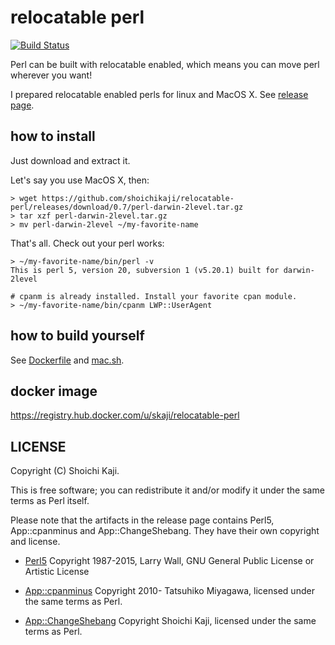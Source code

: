 # relocatable perl

[![Build Status](https://api.travis-ci.org/shoichikaji/relocatable-perl.svg)](https://travis-ci.org/shoichikaji/relocatable-perl)

Perl can be built with relocatable enabled,
which means you can move perl wherever you want!

I prepared relocatable enabled perls for linux and MacOS X.
See [release page](https://github.com/shoichikaji/relocatable-perl/releases).

## how to install

Just download and extract it.

Let's say you use MacOS X, then:

    > wget https://github.com/shoichikaji/relocatable-perl/releases/download/0.7/perl-darwin-2level.tar.gz
    > tar xzf perl-darwin-2level.tar.gz
    > mv perl-darwin-2level ~/my-favorite-name

That's all. Check out your perl works:

    > ~/my-favorite-name/bin/perl -v
    This is perl 5, version 20, subversion 1 (v5.20.1) built for darwin-2level

    # cpanm is already installed. Install your favorite cpan module.
    > ~/my-favorite-name/bin/cpanm LWP::UserAgent

## how to build yourself

See [Dockerfile](https://github.com/shoichikaji/relocatable-perl/blob/master/Dockerfile)
and [mac.sh](https://github.com/shoichikaji/relocatable-perl/blob/master/mac.sh).

## docker image

https://registry.hub.docker.com/u/skaji/relocatable-perl

## LICENSE

Copyright (C) Shoichi Kaji.

This is free software; you can redistribute it and/or modify it under the same terms as Perl itself.

Please note that the artifacts in the release page contains
Perl5, App::cpanminus and App::ChangeShebang.
They have their own copyright and license.

* [Perl5](https://www.perl.org/)
Copyright 1987-2015, Larry Wall, GNU General Public License or Artistic License

* [App::cpanminus](https://github.com/miyagawa/cpanminus)
Copyright 2010- Tatsuhiko Miyagawa, licensed under the same terms as Perl.

* [App::ChangeShebang](https://github.com/shoichikaji/change-shebang)
Copyright Shoichi Kaji, licensed under the same terms as Perl.
